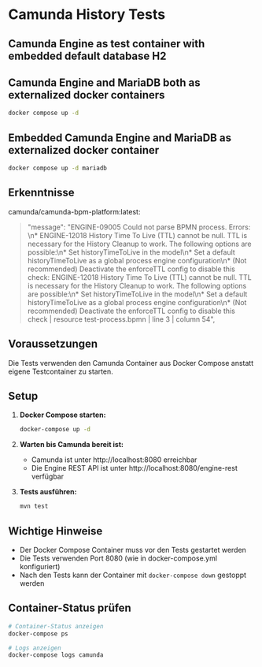 # Camunda History Tests

## Camunda Engine as test container with embedded default database H2

## Camunda Engine and MariaDB both as externalized docker containers

```bash
docker compose up -d
```

## Embedded Camunda Engine and MariaDB as externalized docker container

```bash
docker compose up -d mariadb
```

## Erkenntnisse

camunda/camunda-bpm-platform:latest:

> "message": "ENGINE-09005 Could not parse BPMN process. Errors: \n* ENGINE-12018 History Time To Live (TTL) cannot be
> null. TTL is necessary for the History Cleanup to work. The following options are possible:\n* Set historyTimeToLive
> in the model\n* Set a default historyTimeToLive as a global process engine configuration\n* (Not recommended)
> Deactivate the enforceTTL config to disable this check: ENGINE-12018 History Time To Live (TTL) cannot be null. TTL is
> necessary for the History Cleanup to work. The following options are possible:\n* Set historyTimeToLive in the
> model\n* Set a default historyTimeToLive as a global process engine configuration\n* (Not recommended) Deactivate the
> enforceTTL config to disable this check | resource test-process.bpmn | line 3 | column 54",

## Voraussetzungen

Die Tests verwenden den Camunda Container aus Docker Compose anstatt eigene Testcontainer zu starten.

## Setup

1. **Docker Compose starten:**
   ```bash
   docker-compose up -d
   ```

2. **Warten bis Camunda bereit ist:**
    - Camunda ist unter http://localhost:8080 erreichbar
    - Die Engine REST API ist unter http://localhost:8080/engine-rest verfügbar

3. **Tests ausführen:**
   ```bash
   mvn test
   ```

## Wichtige Hinweise

- Der Docker Compose Container muss vor den Tests gestartet werden
- Die Tests verwenden Port 8080 (wie in docker-compose.yml konfiguriert)
- Nach den Tests kann der Container mit `docker-compose down` gestoppt werden

## Container-Status prüfen

```bash
# Container-Status anzeigen
docker-compose ps

# Logs anzeigen
docker-compose logs camunda
```